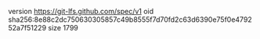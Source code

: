 version https://git-lfs.github.com/spec/v1
oid sha256:8e88c2dc750630305857c49b8555f7d70fd2c63d6390e75f0e479252a7f51229
size 1799
